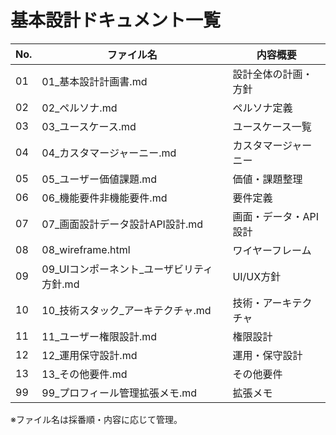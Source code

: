 # 基本設計ドキュメント一覧

| No. | ファイル名 | 内容概要 |
|----|-----------------------------|----------------------|
| 01 | 01_基本設計計画書.md         | 設計全体の計画・方針 |
| 02 | 02_ペルソナ.md               | ペルソナ定義         |
| 03 | 03_ユースケース.md           | ユースケース一覧     |
| 04 | 04_カスタマージャーニー.md   | カスタマージャーニー |
| 05 | 05_ユーザー価値課題.md       | 価値・課題整理       |
| 06 | 06_機能要件非機能要件.md     | 要件定義             |
| 07 | 07_画面設計データ設計API設計.md | 画面・データ・API設計 |
| 08 | 08_wireframe.html            | ワイヤーフレーム     |
| 09 | 09_UIコンポーネント_ユーザビリティ方針.md | UI/UX方針 |
| 10 | 10_技術スタック_アーキテクチャ.md | 技術・アーキテクチャ |
| 11 | 11_ユーザー権限設計.md       | 権限設計             |
| 12 | 12_運用保守設計.md           | 運用・保守設計       |
| 13 | 13_その他要件.md             | その他要件           |
| 99 | 99_プロフィール管理拡張メモ.md | 拡張メモ             |

※ファイル名は採番順・内容に応じて管理。
